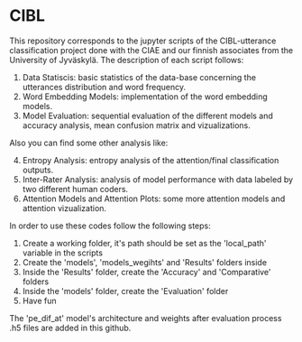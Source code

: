 # CIBL
This repository corresponds to the jupyter scripts of the CIBL-utterance classification project done with the CIAE and our finnish associates from the University of Jyväskylä. The description of each script follows:
 
1. Data Statiscis: basic statistics of the data-base concerning the utterances distribution and word frequency.
2. Word Embedding Models: implementation of the word embedding models.
3. Model Evaluation: sequential evaluation of the different models and accuracy analysis, mean confusion matrix and vizualizations.

Also you can find some other analysis like:

4. Entropy Analysis: entropy analysis of the attention/final classification outputs.
5. Inter-Rater Analysis: analysis of model performance with data labeled by two different human coders.
6. Attention Models and Attention Plots: some more attention models and attention vizualization.

In order to use these codes follow the following steps:

1. Create a working folder, it's path should be set as the 'local_path' variable in the scripts
2. Create the 'models', 'models_wegihts' and 'Results' folders inside
3. Inside the 'Results' folder, create the 'Accuracy' and 'Comparative' folders
4. Inside the 'models' folder, create the 'Evaluation' folder
5. Have fun

The 'pe_dif_at' model's architecture and weights after evaluation process .h5 files are added in this github. 
